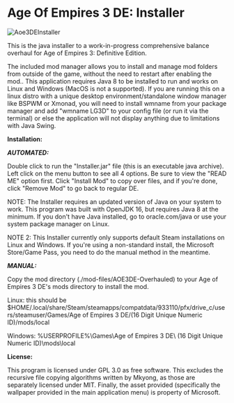# Age Of Empires 3 DE: Installer

![Aoe3DEInstaller](https://github.com/user-attachments/assets/aeb63f4d-3b1f-432c-946e-2035ff3e8a75)

This is the java installer to a work-in-progress comprehensive balance overhaul for Age of Empires 3: Definitive Edition.

The included mod manager allows you to install and manage mod folders from outside of the game, without the need to restart after enabling the mod.. This application requires Java 8 to be installed to run and works on Linux and Windows (MacOS is not a supported). If you are running this on a linux distro with a unique desktop environment/standalone window manager like BSPWM or Xmonad, you will need to install wmname from your package manager and add "wmname LG3D" to your config file (or run it via the terminal) or else the application will not display anything due to limitations with Java Swing. 

<b>Installation:</b>

<b><i>AUTOMATED:</i></b> 

Double click to run the "Installer.jar" file (this is an executable java archive).  
Left click on the menu button to see all 4 options. Be sure to
view the "READ ME" option first. Click "Install Mod" to copy over files, and if you're
done, click "Remove Mod" to go back to regular DE.

NOTE: The Installer requires an updated version of Java on your system to work.
This program was built with OpenJDK 16, but requires Java 8 at the minimum. If
you don't have Java installed, go to oracle.com/java or use your system package
manager on Linux. 

NOTE 2: This Installer currently only supports default Steam installations on
Linux and Windows. If you're using a non-standard install, the Microsoft
Store/Game Pass, you need to do the manual method in the meantime. 

<b><i>MANUAL:</i></b>

Copy the mod directory (./mod-files/AOE3DE-Overhauled) to your Age of Empires 3 DE's mods directory to
install the mod.


Linux: this should be $HOME/.local/share/Steam/steamapps/compatdata/933110/pfx/drive_c/users/steamuser/Games/Age of Empires 3 DE/(16 Digit Unique Numeric ID)/mods/local

Windows: %USERPROFILE%\Games\Age of Empires 3 DE\ (16 Digit Unique Numeric ID)\mods\local 


<b>License:</b>

This program is licensed under GPL 3.0 as free software. This excludes the recursive file copying algorithms written by Mkyong, as those are separately licensed under MIT. Finally, the asset provided (specifically the wallpaper provided in the main application menu) is property of Microsoft.

